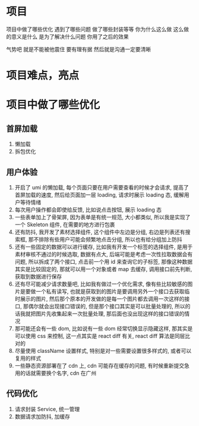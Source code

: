 # 项目

项目中做了哪些优化
遇到了哪些问题
做了哪些封装等等
你为什么这么做
这么做的意义是什么
是为了解决什么问题
你用了之后的效果

气势吧
就是不能被他震住
要有理有据
然后就是沟通一定要清晰

# 项目难点，亮点

# 项目中做了哪些优化

## 首屏加载

1. 懒加载
2. 拆包优化

## 用户体验

1. 开启了 umi 的懒加载, 每个页面只要在用户需要查看的时候才会请求, 提高了首屏加载的速度, 然后给页面加一层 loading, 请求时展示 loading 态, 缓解用户等待情绪
2. 每次用户操作都会即使给反馈, 比如说点击按钮, 展示 loading 态
3. 一些表单加上了骨架屏, 因为表单是有统一规范, 大小都类似, 所以我是实现了一个 Skeleton 组件, 在需要的地方进行包裹
4. 还有防抖, 我开发了素材选择组件, 这个组件中左边是分组, 右边是列表还有搜索框, 那不排除有些用户可能会频繁地点击分组, 所以也有给分组加上防抖
5. 还有一些固定的数据可以进行缓存, 比如我有开发一个标签的选择组件, 是用于素材审核不通过的时候选取, 数据有点大, 后端可能是考虑一次性拉取数据会有问题, 所以拆成了两个接口, 点击前一个用 id 来查询它的子标签, 那像这种数据其实是比较固定的, 那就可以用一个对象或者 map 去缓存, 调用接口前先判断, 获取到数据进行保存
6. 还有尽可能减少请求数量吧, 比如我有做过一个优化需求, 像有些比较敏感的图片是要做一个私有读写, 也就是获取到的图片是要调用另外一个接口去获取临时展示的图片, 然后那个原本的开发做的是每一个图片都去调用一次这样的接口, 那偶尔就会出现接口错误的, 但是那个接口其实是可以批量处理的, 所以的话我就把图片先收集起来一次批量处理, 那后面也没出现这样的接口错误的情况
7. 那可能还会有一些 dom, 比如说有一些 dom 经常切换显示隐藏这样, 那其实是可以使用 css 来控制, 这一点其实是 react diff 有关, react diff 算法是同层比对的
8. 尽量使用 className 设置样式, 特别是对一些需要设置很多样式的, 或者可以复用的样式
9. 一些静态资源部署在了 cdn 上, cdn 可能存在缓存的问题, 有时候重新提交急用的话就需要换个名字, cdn 在广州

## 代码优化

1. 请求封装 Service, 统一管理
2. 数据请求加防抖, 加缓存
